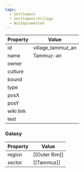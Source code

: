 ```yaml
---
tags:
  - Settlement
  - Settlement/Village
  - NotImplemented
---
```


| Property  | Value             |
| --------- | ----------------- |
| id        | village_tammuz_an |
| name      | Tammuz-an         |
| owner     |                   |
| culture   |                   |
| bound     |                   |
| type      |                   |
| posX      |                   |
| posY      |                   |
| wiki link |                   |
| text      |                   |

### Galaxy
| Property | Value         |
| -------- | ------------- |
| region   | [[Outer Rim]] |
| sector   | [[Tammuz]]    |

